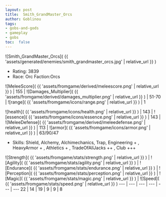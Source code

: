 ```yaml
---
layout: post
title:  Smith_GrandMaster_Orcs
author: Goblinou
tags:
- gobs-and-gods
- gameplay
- gobs
toc:  false
---
```


![Smith_GrandMaster_Orcs]( {{ 'assets/generated/enemies/smith_grandmaster_orcs.jpg' | relative_url }} )
- Rating: 3839
- Race: Orc  Faction:Orcs

![MeleeScore]( {{ 'assets/fromgame/derived/meleescore.png' | relative_url }} ) | 155 | ![Damages_Multiplier]( {{ 'assets/fromgame/derived/damages_multiplier.png' | relative_url }} ) | 51-70 | ![range]( {{ 'assets/fromgame/icons/range.png' | relative_url }} ) | 1


![health]( {{ 'assets/fromgame/icons/health.png' | relative_url }} ) | 143 | ![essence]( {{ 'assets/fromgame/icons/essence.png' | relative_url }} ) | 143 | ![MeleeDefense]( {{ 'assets/fromgame/derived/meleedefense.png' | relative_url }} ) | 113 | ![armor]( {{ 'assets/fromgame/icons/armor.png' | relative_url }} ) | 63/90/47

* Skills: Shield, Alchemy, Alchimechanics, Trap, Engineering + , HeavyArmor + , Athletics + , TradeOfAllJacks ++ , Club +++ 

![Strength]( {{ 'assets/fromgame/stats/strength.png' | relative_url }} ) | ![Agility]( {{ 'assets/fromgame/stats/agility.png' | relative_url }} ) | ![Endurance]( {{ 'assets/fromgame/stats/endurance.png' | relative_url }} ) | ![Perception]( {{ 'assets/fromgame/stats/perception.png' | relative_url }} ) | ![Magic]( {{ 'assets/fromgame/stats/magic.png' | relative_url }} ) | ![Speed]( {{ 'assets/fromgame/stats/speed.png' | relative_url }} )
--- | --- | --- | --- | --- | ---
22 | 14 | 19 | 9 | 9 | 8
